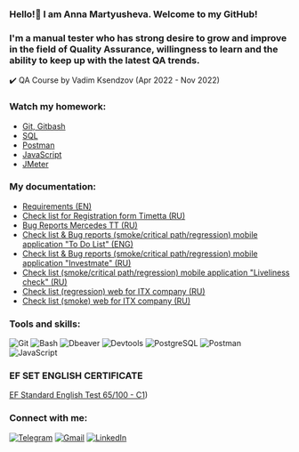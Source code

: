 ### Hello!👋 I am Anna Martyusheva. Welcome to my GitHub! 


### I'm a manual tester who has strong desire to grow and improve in the field of Quality Assurance, willingness to learn and the ability to keep up with the latest QA trends.

:heavy_check_mark: QA Course by Vadim Ksendzov (Apr 2022 - Nov 2022)

### Watch my homework:
- [Git, Gitbash](https://github.com/M-Anna-V/Terminal_Github_HW)
- [SQL](https://github.com/M-Anna-V/SQL)
- [Postman](https://github.com/M-Anna-V/Postman_HW)
- [JavaScript](https://github.com/M-Anna-V/JS_basics_HW)
- [JMeter](https://github.com/M-Anna-V/JMeter)

### My documentation:
- [Requirements (EN)](https://docs.google.com/spreadsheets/d/1VfznyuNFYooORj3zX9VW92k0HyRA6aLQiKwB26grvMw/edit?usp=sharing)
- [Check list for Registration form Timetta (RU)](https://docs.google.com/spreadsheets/d/1hBTugOoRIKUM32ygihv0YgxH2B_m1GvWfhuxlGWyXgA/edit?usp=sharing)
- [Bug Reports Mercedes TT (RU)](https://docs.google.com/spreadsheets/d/1Am4h2Agqvv7b6WiCFlaApKyJFJ5hSpVbr_VWaOV2p-8/edit?usp=sharing)
- [Check list & Bug reports (smoke/critical path/regression) mobile application "To Do List" (ENG)](https://docs.google.com/spreadsheets/d/1yg1xGLFbg0Zf8yklWP6oWKZl_CSyu4jIyRjsCyIvbsI/edit?usp=sharing)
- [Check list & Bug reports (smoke/critical path/regression) mobile application "Investmate" (RU)](https://docs.google.com/spreadsheets/d/1fCMfWo9IFV7gbae-DobIxnuJyXzo-JRJ0nVBVdfjSOk/edit#gid=1036273864)
- [Check list (smoke/critical path/regression) mobile application "Liveliness check" (RU)](https://docs.google.com/spreadsheets/d/1gghmlEeUjxdujHlv50jUVUoAPJTVmbYHJphjNACbfr8/edit?usp=sharing)
- [Check list (regression) web for ITX company (RU)](https://docs.google.com/spreadsheets/d/1ueBzRnA5VWsPtgr-ah4BLbPft4DMdfTLBEx3F5xW6pQ/edit#gid=0)
- [Check list (smoke) web for ITX company (RU)](https://docs.google.com/spreadsheets/d/1HU1SX2EViWemU1UV26_E2tmTlW-cpfzN2i1tBiHvKzY/edit#gid=0)

### Tools and skills:
![Git](https://img.shields.io/badge/-Git-000000?style=for-the-badge&logo=git)
![Bash](https://img.shields.io/badge/-Bash-000000?style=for-the-badge&logo=bash)
![Dbeaver](https://img.shields.io/badge/-Dbeaver-000000?style=for-the-badge&logo=dbeaver)
![Devtools](https://img.shields.io/badge/-Devtools-000000?style=for-the-badge&logo=Chrome)
![PostgreSQL](https://img.shields.io/badge/-PostgreSQL-000000?style=for-the-badge&logo=PostgreSQL)
![Postman](https://img.shields.io/badge/-Postman-000000?style=for-the-badge&logo=Postman)
![JavaScript](https://img.shields.io/badge/-JavaScript-000000?style=for-the-badge&logo=JavaScript)

### EF SET ENGLISH CERTIFICATE 
[EF Standard English Test 65/100 - C1](https://www.efset.org/cert/Mk5BGo))

### Connect with me:
[![Telegram](https://img.shields.io/badge/-Telegram-000000?style=for-the-badge&logo=Telegram)](https://t.me/Lucca_2)
[![Gmail](https://img.shields.io/badge/-Gmail-000000?style=for-the-badge&logo=Gmail)](mailto:annamartyushev@gmail.com)
[![LinkedIn](https://img.shields.io/badge/-LinkedIn-000000?style=for-the-badge&logo=LinkedIn)](https://www.linkedin.com/in/anna-martyusheva-b5a99b23a)









